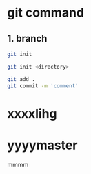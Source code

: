 # git command

## 1. branch

```bash
git init 

git init <directory>
```



```bash
git add .
git commit -m 'comment'
```





xxxxlihg
=======

yyyymaster
=======



mmmm
